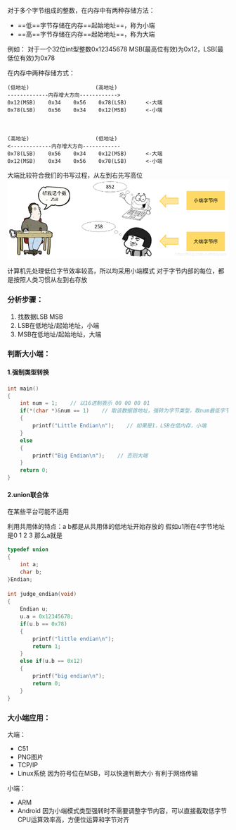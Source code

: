 对于多个字节组成的整数，在内存中有两种存储方法：
* ==低==字节存储在内存==起始地址==，称为小端
* ==高==字节存储在内存==起始地址==，称为大端

例如：
对于一个32位int型整数0x12345678
MSB(最高位有效)为0x12，LSB(最低位有效)为0x78

在内存中两种存储方式：

```
(低地址)                     (高地址)
-------------内存增大方向------------>
0x12(MSB)    0x34    0x56    0x78(LSB)      <-大端
0x78(LSB)    0x56    0x34    0x12(MSB)      <-小端



(高地址)                     (低地址)
<-------------内存增大方向------------
0x78(LSB)    0x56    0x34    0x12(MSB)      <-大端
0x12(MSB)    0x34    0x56    0x78(LSB)      <-小端

```

大端比较符合我们的书写过程，从左到右先写高位
![Pasted image 20230522002351](https://raw.githubusercontent.com/24849748/PicBed/main/ob/202306091022693.png)


计算机先处理低位字节效率较高，所以均采用小端模式
对于字节内部的每位，都是按照人类习惯从左到右存放

### 分析步骤：
1. 找数据LSB MSB
2. LSB在低地址/起始地址，小端
3. MSB在低地址/起始地址，大端


### 判断大小端：

#### 1.强制类型转换

```c
int main()
{
    int num = 1;    // 以16进制表示 00 00 00 01
    if(*(char *)&num == 1)    // 取该数据首地址，强转为字节类型，取num最低字节
    {
        printf("Little Endian\n");    // 如果是1，LSB在低内存，小端
    }
    else
    {
        printf("Big Endian\n");    // 否则大端
    }
    return 0;
}
```

#### 2.union联合体

在某些平台可能不适用

利用共用体的特点：a b都是从共用体的低地址开始存放的
假如u1所在4字节地址是0 1 2 3
那么a就是
```c
typedef union
{
    int a;
    char b;
}Endian;

int judge_endian(void)
{
    Endian u;
    u.a = 0x12345678;
    if(u.b == 0x78)
    {
        printf("little endian\n");
        return 1;
    }
    else if(u.b == 0x12)
    {
        printf("big endian\n");
        return 0;
    }
}
```


### 大小端应用：
大端：
* C51
* PNG图片
* TCP/IP
* Linux系统
因为符号位在MSB，可以快速判断大小
有利于网络传输

小端：
* ARM
* Android
因为小端模式类型强转时不需要调整字节内容，可以直接截取低字节
CPU运算效率高，方便位运算和字节对齐